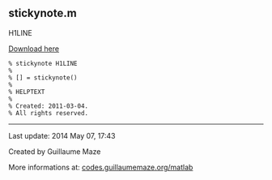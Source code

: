 ## stickynote.m ##
H1LINE

[Download here](http://guillaumemaze.googlecode.com/svn/trunk/matlab/codes/graphicxFigures/stickynote.m)

```
% stickynote H1LINE
%
% [] = stickynote()
% 
% HELPTEXT
%
% Created: 2011-03-04.
% All rights reserved.
```

---

Last update: 2014 May 07, 17:43

Created by Guillaume Maze

More informations at: [codes.guillaumemaze.org/matlab](http://codes.guillaumemaze.org/matlab)